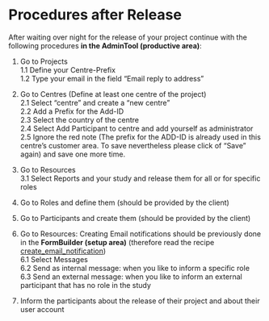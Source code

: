 # Procedures after Release
After waiting over night for the release of your project continue with the following procedures **in the AdminTool (productive area)**:

1. Go to Projects<br>
    1.1 Define your Centre-Prefix<br>
    1.2 Type your email in the field “Email reply to address”<br>

2. Go to Centres (Define at least one centre of the project)<br>
    2.1 Select “centre” and create a “new centre”<br>
    2.2 Add a Prefix for the Add-ID<br>
    2.3 Select the country of the centre<br>
    2.4 Select Add Participant to centre and add yourself as administrator<br>
    2.5 Ignore the red note (The prefix for the ADD-ID is already used in this centre’s customer area. To save nevertheless please click of “Save” again) and save one more time.

3. Go to Resources<br>
    3.1 Select Reports and your study and release them for all or for specific roles

4. Go to Roles and define them (should be provided by the client)
      
5. Go to Participants and create them (should be provided by the client)
      
6. Go to Resources: Creating Email notifications should be previously done in the **FormBuilder (setup area)** (therefore read the recipe [create_email_notification](https://github.com/Inessakraft/DM_secuTrial_recipes/tree/master/create_email_notification))<br>
    6.1 Select Messages <br>
    6.2 Send as internal message: when you like to inform a specific role<br>
    6.3 Send an external message: when you like to inform an external participant that has no role in the study
    
7. Inform the participants about the release of their project and about their user account
